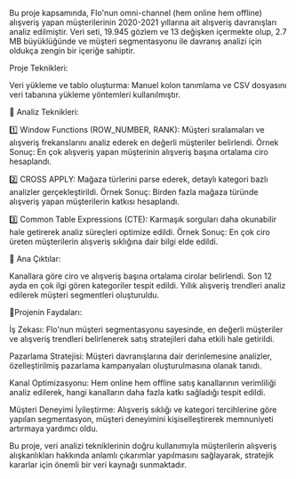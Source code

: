 Bu proje kapsamında, Flo'nun omni-channel (hem online hem offline) alışveriş yapan müşterilerinin 2020-2021 yıllarına ait alışveriş davranışları analiz edilmiştir.
Veri seti, 19.945 gözlem ve 13 değişken içermekte olup, 2.7 MB büyüklüğünde ve müşteri segmentasyonu ile davranış analizi için oldukça zengin bir içeriğe sahiptir.

Proje Teknikleri:

Veri yükleme ve tablo oluşturma: Manuel kolon tanımlama ve CSV dosyasını veri tabanına yükleme yöntemleri kullanılmıştır.

🔹 Analiz Teknikleri:

1️⃣ Window Functions (ROW_NUMBER, RANK):
Müşteri sıralamaları ve alışveriş frekanslarını analiz ederek en değerli müşteriler belirlendi.
Örnek Sonuç: En çok alışveriş yapan müşterinin alışveriş başına ortalama ciro hesaplandı.

2️⃣ CROSS APPLY:
Mağaza türlerini parse ederek, detaylı kategori bazlı analizler gerçekleştirildi.
Örnek Sonuç: Birden fazla mağaza türünde alışveriş yapan müşterilerin katkısı hesaplandı.

3️⃣ Common Table Expressions (CTE):
Karmaşık sorguları daha okunabilir hale getirerek analiz süreçleri optimize edildi.
Örnek Sonuç: En çok ciro üreten müşterilerin alışveriş sıklığına dair bilgi elde edildi.

🔹 Ana Çıktılar:

Kanallara göre ciro ve alışveriş başına ortalama cirolar belirlendi.
Son 12 ayda en çok ilgi gören kategoriler tespit edildi.
Yıllık alışveriş trendleri analiz edilerek müşteri segmentleri oluşturuldu.

🔹Projenin Faydaları:

İş Zekası: Flo'nun müşteri segmentasyonu sayesinde, en değerli müşteriler ve alışveriş trendleri belirlenerek satış stratejileri daha etkili hale getirildi.

Pazarlama Stratejisi: Müşteri davranışlarına dair derinlemesine analizler, özelleştirilmiş pazarlama kampanyaları oluşturulmasına olanak tanıdı.

Kanal Optimizasyonu: Hem online hem offline satış kanallarının verimliliği analiz edilerek, hangi kanalların daha fazla katkı sağladığı tespit edildi.

Müşteri Deneyimi İyileştirme: Alışveriş sıklığı ve kategori tercihlerine göre yapılan segmentasyon, müşteri deneyimini kişiselleştirerek memnuniyeti artırmaya yardımcı oldu.

Bu proje, veri analizi tekniklerinin doğru kullanımıyla müşterilerin alışveriş alışkanlıkları hakkında anlamlı çıkarımlar yapılmasını sağlayarak, stratejik kararlar için önemli bir veri kaynağı sunmaktadır.
